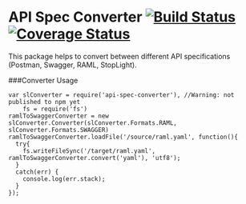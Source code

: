 # API Spec Converter [![Build Status](https://travis-ci.org/stoplightio/api-spec-converter.svg)](https://travis-ci.org/stoplightio/api-spec-converter) [![Coverage Status](https://coveralls.io/repos/stoplightio/api-spec-converter/badge.svg?branch=master&service=github)](https://coveralls.io/github/stoplightio/api-spec-converter?branch=master)

This package helps to convert between different API specifications (Postman, Swagger, RAML, StopLight).

###Converter Usage
```
var slConverter = require('api-spec-converter'), //Warning: not published to npm yet
    fs = require('fs')
ramlToSwaggerConverter = new slConverter.Converter(slConverter.Formats.RAML, slConverter.Formats.SWAGGER)
ramlToSwaggerConverter.loadFile('/source/raml.yaml', function(){
  try{
    fs.writeFileSync('/target/raml.yaml', ramlToSwaggerConverter.convert('yaml'), 'utf8');
  }
  catch(err) {
    console.log(err.stack);
  }
});
```



